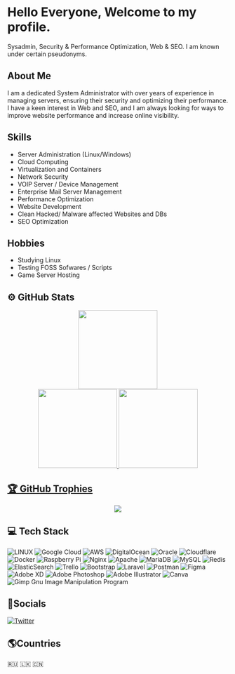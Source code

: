 # Hello Everyone, Welcome to my profile.

Sysadmin, Security & Performance Optimization, Web & SEO. I am known under certain pseudonyms.

## About Me

I am a dedicated System Administrator with over years of experience in managing servers, ensuring their security and optimizing their performance. I have a keen interest in Web and SEO, and I am always looking for ways to improve website performance and increase online visibility.

## Skills
<ul><li>Server Administration (Linux/Windows) </li>
<li>Cloud Computing</li>
<li>Virtualization and Containers</li>
<li>Network Security</li>
<li>VOIP Server / Device Management </li>
<li>Enterprise Mail Server Management </li>
<li>Performance Optimization</li>
<li>Website Development</li>
<li>Clean Hacked/ Malware affected Websites and DBs</li>
<li>SEO Optimization</li></ul>

## Hobbies
<ul><li>Studying Linux </li>
<li>Testing FOSS Sofwares / Scripts </li>
<li>Game Server Hosting </li></ul>
    
## ⚙️ GitHub Stats

<div align="center">
    <a href="https://github.com/CodeBreakerRU">
        <img height="180em"
            src="https://github-readme-stats.vercel.app/api?username=codebreakerru&show_icons=true&count_private=true&theme=tokyonight&hide_border=true" />
        <br />
        <img height="180em"
            src="https://github-readme-streak-stats.herokuapp.com/?user=codebreakerru&theme=buefy-dark&hide_border=true&background=1a1b27" />
        <img height="180em"
            src="https://github-readme-stats-eight-theta.vercel.app/api/top-langs/?username=codebreakerru&hide_border=true&cache_seconds=1800&layout=compact&langs_count=8&theme=tokyonight" />
        <br />
</div>



## 🏆 GitHub Trophies
  
<div align="center">

   ![](https://github-trophies.vercel.app/?username=CodeBreakerRU&theme=tokyonight&no-frame=false&no-bg=false&count_private=true&margin-w=4)
  
</div>
</a>

## 💻 Tech Stack

![LINUX](https://img.shields.io/badge/Linux-FCC624?style=flat&logo=linux&logoColor=black)
![Google Cloud](https://img.shields.io/badge/Google%20Cloud-%234285F4.svg?style=flat&logo=google-cloud&logoColor=white)
![AWS](https://img.shields.io/badge/AWS-%23FF9900.svg?style=flat&logo=amazon-aws&logoColor=white)
![DigitalOcean](https://img.shields.io/badge/DigitalOcean-%230167ff.svg?style=flat&logo=digitalOcean&logoColor=white)
![Oracle](https://img.shields.io/badge/Oracle-F80000?style=flat&logo=oracle&logoColor=white)
![Cloudflare](https://img.shields.io/badge/Cloudflare-F38020?style=flat&logo=Cloudflare&logoColor=white)
![Docker](https://img.shields.io/badge/docker-%230db7ed.svg?style=flat&logo=docker&logoColor=white)
![Raspberry Pi](https://img.shields.io/badge/-RaspberryPi-C51A4A?style=flat&logo=Raspberry-Pi)
![Nginx](https://img.shields.io/badge/nginx-%23009639.svg?style=flat&logo=nginx&logoColor=white)
![Apache](https://img.shields.io/badge/apache-%23D42029.svg?style=flat&logo=apache&logoColor=white)
![MariaDB](https://img.shields.io/badge/MariaDB-003545?style=flat&logo=mariadb&logoColor=white)
![MySQL](https://img.shields.io/badge/mysql-%2300f.svg?style=flat&logo=mysql&logoColor=white)
![Redis](https://img.shields.io/badge/redis-%23DD0031.svg?style=flat&logo=redis&logoColor=white)
![ElasticSearch](https://img.shields.io/badge/-ElasticSearch-005571?style=flat&logo=elasticsearch)
![Trello](https://img.shields.io/badge/Trello-%23026AA7.svg?style=flat&logo=Trello&logoColor=white)
![Bootstrap](https://img.shields.io/badge/bootstrap-%23563D7C.svg?style=flat&logo=bootstrap&logoColor=white)
![Laravel](https://img.shields.io/badge/laravel-%23FF2D20.svg?style=flat&logo=laravel&logoColor=white)
![Postman](https://img.shields.io/badge/Postman-FF6C37?style=flat&logo=postman&logoColor=white)
![Figma](https://img.shields.io/badge/figma-%23F24E1E.svg?style=flat&logo=figma&logoColor=white)
![Adobe XD](https://img.shields.io/badge/Adobe%20XD-470137?style=flat&logo=Adobe%20XD&logoColor=#FF61F6)
![Adobe
Photoshop](https://img.shields.io/badge/adobephotoshop-%2331A8FF.svg?style=flat&logo=adobephotoshop&logoColor=white)
![Adobe
Illustrator](https://img.shields.io/badge/adobeillustrator-%23FF9A00.svg?style=flat&logo=adobeillustrator&logoColor=white)
![Canva](https://img.shields.io/badge/Canva-%2300C4CC.svg?style=flat&logo=Canva&logoColor=white)
![Gimp Gnu Image Manipulation Program](https://img.shields.io/badge/Gimp-657D8B?style=flat&logo=gimp&logoColor=FFFFFF)


## 🔗Socials
[![Twitter](https://img.shields.io/badge/Twitter-%231DA1F2.svg?logo=Twitter&logoColor=white)](https://twitter.com/CodeBreakerRU) 

## 🌎Countries
:ru: :sri_lanka: :cn: 
